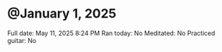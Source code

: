 # @January 1, 2025

Full date: May 11, 2025 8:24 PM
Ran today: No
Meditated: No
Practiced guitar: No